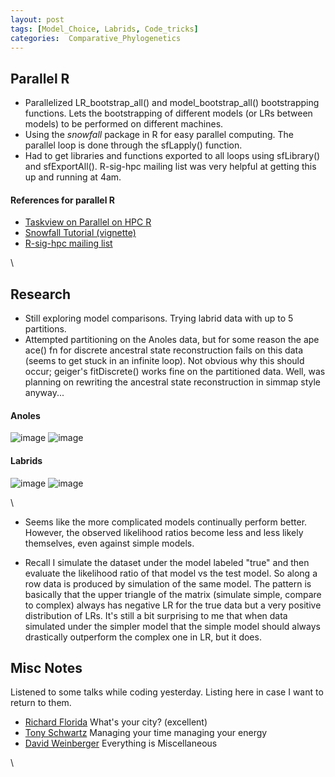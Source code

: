 ```yaml
---
layout: post
tags: [Model_Choice, Labrids, Code_tricks]
categories:  Comparative_Phylogenetics
---
```






 





Parallel R
----------

-   Parallelized LR\_bootstrap\_all() and model\_bootstrap\_all()
    bootstrapping functions. Lets the bootstrapping of different models
    (or LRs between models) to be performed on different machines.
-   Using the *snowfall* package in R for easy parallel computing. The
    parallel loop is done through the sfLapply() function.
-   Had to get libraries and functions exported to all loops using
    sfLibrary() and sfExportAll(). R-sig-hpc mailing list was very
    helpful at getting this up and running at 4am.

#### References for parallel R

-   [Taskview on Parallel on HPC
    R](http://cran.r-project.org/web/views/HighPerformanceComputing.html "http://cran.r-project.org/web/views/HighPerformanceComputing.html")
-   [Snowfall Tutorial
    (vignette)](http://cran.r-project.org/web/packages/snowfall/vignettes/snowfall.pdf "http://cran.r-project.org/web/packages/snowfall/vignettes/snowfall.pdf")
-   [R-sig-hpc mailing
    list](https://stat.ethz.ch/mailman/listinfo/r-sig-hpc "https://stat.ethz.ch/mailman/listinfo/r-sig-hpc")

\

Research
--------

-   Still exploring model comparisons. Trying labrid data with up to 5
    partitions.
-   Attempted partitioning on the Anoles data, but for some reason the
    ape ace() fn for discrete ancestral state reconstruction fails on
    this data (seems to get stuck in an infinite loop). Not obvious why
    this should occur; geiger's fitDiscrete() works fine on the
    partitioned data. Well, was planning on rewriting the ancestral
    state reconstruction in simmap style anyway...

#### Anoles

![image](http://openwetware.org/images/thumb/a/aa/Anoles_lik.png/400px-Anoles_lik.png)
![image](http://openwetware.org/images/thumb/4/47/Anoles_LR.png/400px-Anoles_LR.png)

#### Labrids

![image](http://openwetware.org/images/thumb/1/1b/Labrid_lik.png/400px-Labrid_lik.png)
![image](http://openwetware.org/images/thumb/f/fc/Labrid_LR.png/400px-Labrid_LR.png)

\

-   Seems like the more complicated models continually perform better.
    However, the observed likelihood ratios become less and less likely
    themselves, even against simple models.

-   Recall I simulate the dataset under the model labeled "true" and
    then evaluate the likelihood ratio of that model vs the test model.
    So along a row data is produced by simulation of the same model. The
    pattern is basically that the upper triangle of the matrix (simulate
    simple, compare to complex) always has negative LR for the true data
    but a very positive distribution of LRs. It's still a bit surprising
    to me that when data simulated under the simpler model that the
    simple model should always drastically outperform the complex one in
    LR, but it does.

Misc Notes
----------

Listened to some talks while coding yesterday. Listing here in case I
want to return to them.

-   [Richard
    Florida](http://www.youtube.com/watch?v=khQ9BaXZAjM "http://www.youtube.com/watch?v=khQ9BaXZAjM")
    What's your city? (excellent)
-   [Tony
    Schwartz](http://www.youtube.com/watch?v=tke6X2eME3c "http://www.youtube.com/watch?v=tke6X2eME3c")
    Managing your time managing your energy
-   [David
    Weinberger](http://www.youtube.com/watch?v=43DZEy_J694 "http://www.youtube.com/watch?v=43DZEy_J694")
    Everything is Miscellaneous

\

